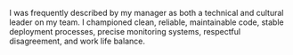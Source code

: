 I was frequently described by my manager as both a technical and cultural leader on my team. I championed clean, reliable, maintainable code, stable deployment processes, precise monitoring systems, respectful disagreement, and work life balance.
